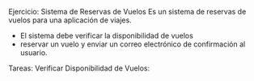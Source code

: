 Ejercicio: Sistema de Reservas de Vuelos
Es un sistema de reservas de vuelos para una aplicación de viajes. 

- El sistema debe verificar la disponibilidad de vuelos
- reservar un vuelo y enviar un correo electrónico de confirmación al usuario.

Tareas:
Verificar Disponibilidad de Vuelos:

<!-- función verificarDisponibilidad que simule la verificación de la disponibilidad de un vuelo. Esta función debe retornar una promesa.
La promesa debe resolverse con true si el vuelo está disponible o rechazarse con el mensaje "Vuelo no disponible" si no lo está.
Utiliza setTimeout para simular un retraso de 1 segundo en la respuesta del servidor. -->

<!-- Reservar Vuelo:
función reservarVuelo que tome como argumento el resultado de la verificación de disponibilidad. Esta función también debe retornar una promesa.
Si recibe true, la promesa se resuelve con el mensaje "Vuelo reservado exitosamente". De lo contrario, se rechaza con "Error al reservar vuelo". -->

<!-- Enviar Correo de Confirmación:
función enviarCorreoConfirmacion que simule el envío de un correo electrónico de confirmación al usuario. Esta función retorna una promesa.
La promesa se resuelve con "Correo de confirmación enviado" después de un retraso simulado de 1 segundo. -->

<!-- Requisitos:
Utiliza encadenamiento de promesas para conectar las operaciones de verificar la disponibilidad, reservar el vuelo y enviar el correo de confirmación.
Asegúrate de manejar los posibles errores en cada paso del proceso.
Para probar tu código, simula tanto casos exitosos como casos de error modificando los valores iniciales o los argumentos pasados a las funciones. -->

<!-- Desafío Adicional (Opcional):
Si te sientes cómodo con async/await, intenta reescribir el flujo de operaciones utilizando esta sintaxis para un código más limpio y fácil de seguir. -->